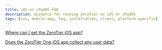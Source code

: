 ```yaml
---
title: iOS or iPadOS FAQ
description: Guidance for running ZeroTier on iOS or iPadOS
tags: [ios, mobile-app, faq, installation, client, platform-specific]
---
```


[Where can I get the ZeroTier iOS app?](/faq/ios-install)

[Does the ZeroTier One iOS app collect any user data?](/faq/ios-privacy)
